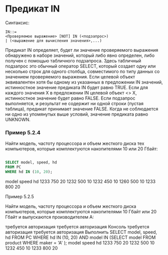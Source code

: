 # Предикат IN
Синтаксис:

```
IN::=
<Проверяемое выражение> [NOT] IN (<подзапрос>)
| (<выражение для вычисления значения>,...)
```
Предикат IN определяет, будет ли значение проверяемого выражения обнаружено в наборе значений, который либо явно определен, либо получен с помощью табличного подзапроса. Здесь табличный подзапрос это обычный оператор SELECT, который создает одну или несколько строк для одного столбца, совместимого по типу данных со значением проверяемого выражения. Если целевой объект эквивалентен хотя бы одному из указанных в предложении IN значений, истинностное значение предиката IN будет равно TRUE. Если для каждого значения Х в предложении IN целевой объект <> X, истинностное значение будет равно FALSE. Если подзапрос выполняется, и результат не содержит ни одной строки (пустая таблица), предикат принимает значение FALSE. Когда не соблюдается ни одно из упомянутых выше условий, значение предиката равно UNKNOWN.

### Пример 5.2.4

Найти модель, частоту процессора и объем жесткого диска тех компьютеров, которые комплектуются накопителями 10 или 20 Гбайт:

```sql

SELECT model, speed, hd
FROM PC
WHERE hd IN (10, 20);

```
model	speed	hd
1233	750	20
1232	500	10
1232	450	10
1260	500	10
1233	800	20

Пример 5.2.5

Найти модель, частоту процессора и объем жесткого диска компьютеров, которые комплектуются накопителями 10 Гбайт или 20 Гбайт и выпускаются производителем А:

требуется авторизация требуется авторизация Консоль
требуется авторизация требуется авторизация Выполнить
SELECT model, speed, hd
FROM PC
WHERE hd IN (10, 20) AND
model IN (SELECT model
FROM product
WHERE maker = 'A'
);
model	speed	hd
1233	750	20
1232	500	10
1232	450	10
1233	800	20
